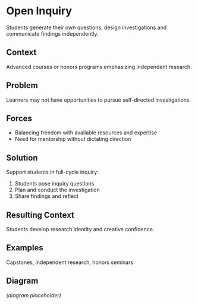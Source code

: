 # Open Inquiry

Students generate their own questions, design investigations and communicate findings independently.

## Context
Advanced courses or honors programs emphasizing independent research.

## Problem
Learners may not have opportunities to pursue self-directed investigations.

## Forces
- Balancing freedom with available resources and expertise
- Need for mentorship without dictating direction

## Solution
Support students in full-cycle inquiry:
1. Students pose inquiry questions
2. Plan and conduct the investigation
3. Share findings and reflect

## Resulting Context
Students develop research identity and creative confidence.

## Examples
Capstones, independent research, honors seminars

## Diagram
*(diagram placeholder)*
